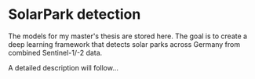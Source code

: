 # SolarPark detection  

The models for my master's thesis are stored here. The goal is to create a deep learning framework that detects solar parks across Germany from combined Sentinel-1/-2 data.

A detailed description will follow...
